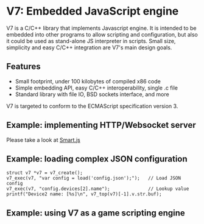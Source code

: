 V7: Embedded JavaScript engine
==============================

V7 is a C/C++ library that implements Javascript engine. It is intended
to be embedded into other programs to allow scripting and configuration,
but also it could be used as stand-alone JS interpreter in scripts.
Small size, simplicity and easy C/C++ integration are V7's main design goals.

## Features
- Small footprint, under 100 kilobytes of compiled x86 code
- Simple embedding API, easy C/C++ interoperability, single .c file
- Standard library with file IO, BSD sockets interface, and more

V7 is targeted to conform to the ECMAScript specification version 3.

## Example: implementing HTTP/Websocket server

Please take a look at [Smart.js](https://github.com/cesanta/Smart.js)

## Example: loading complex JSON configuration

    struct v7 *v7 = v7_create();
    v7_exec(v7, "var config = load('config.json');");   // Load JSON config
    v7_exec(v7, "config.devices[2].name");              // Lookup value
    printf("Device2 name: [%s]\n", v7_top(v7)[-1].v.str.buf);

## Example: using V7 as a game scripting engine

